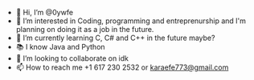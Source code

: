 - 👋 Hi, I’m @0ywfe
- 👀 I’m interested in Coding, programming and entreprenurship and I'm planning on doing it as a job in the future.
- 🌱 I’m currently learning C, C# and C++ in the future maybe?
- 📚 I know Java and Python
- 💞️ I’m looking to collaborate on idk
- 📫 How to reach me +1 617 230 2532 or karaefe773@gmail.com

<!---
0ywfe/0ywfe is a ✨ special ✨ repository because its `README.md` (this file) appears on your GitHub profile.
You can click the Preview link to take a look at your changes.
--->
